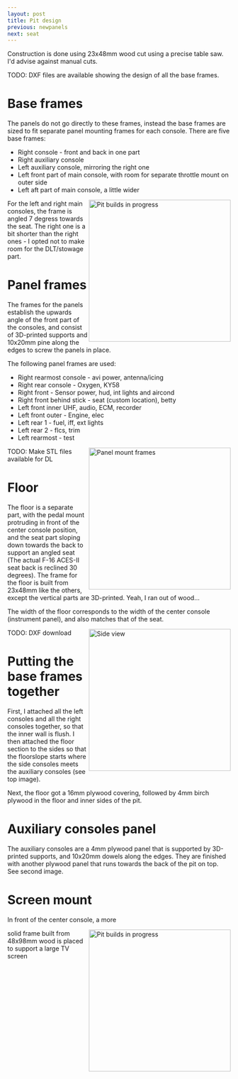 ```yaml
---
layout: post
title: Pit design
previous: newpanels
next: seat
---
```


Construction is done using 23x48mm wood cut using a precise table saw. I'd advise against manual cuts.

TODO: DXF files are available showing the design of all the base frames.

# Base frames

The panels do not go directly to these frames, instead the base frames are sized to fit separate panel mounting frames for each console. There are five base frames:

* Right console - front and back in one part
* Right auxiliary console
* Left auxiliary console, mirroring the right one
* Left front part of main console, with room for separate throttle mount on outer side
* Left aft part of main console, a little wider

<a href="/viperpit/images/console_frames_full.jpg" border="0"><img align="right" width="320" src="/viperpit/images/console_frames_full.jpg" alt="Pit builds in progress" /></a>

For the left and right main consoles, the frame is angled 7 degress towards the seat. The right one is a bit shorter than the right ones - I opted not to make room for the DLT/stowage part.

# Panel frames

The frames for the panels establish the upwards angle of the front part of the consoles, and consist of 3D-printed supports and 10x20mm pine along the edges to screw the panels in place.

The following panel frames are used:

* Right rearmost console - avi power, antenna/icing
* Right rear console - Oxygen, KY58
* Right front - Sensor power, hud, int lights and aircond
* Right front behind stick - seat (custom location), betty
* Left front inner UHF, audio, ECM, recorder
* Left front outer - Engine, elec
* Left rear 1 - fuel, iff, ext lights
* Left rear 2 - flcs, trim
* Left rearmost - test

<a href="/viperpit/images/throttle_mount.jpg" border="0"><img width="320" align="right" src="/viperpit/images/throttle_mount.jpg" alt="Panel mount frames" /></a>

TODO: Make STL files available for DL

# Floor

The floor is a separate part, with the pedal mount protruding in front of the center console position, and the seat part sloping down towards the back to support an angled seat (The actual F-16 ACES-II seat back is reclined 30 degrees). The frame for the floor is built from 23x48mm like the others, except the vertical parts are 3D-printed. Yeah, I ran out of wood...

The width of the floor corresponds to the width of the center console (instrument panel), and also matches that of the seat.

<a href="/viperpit/images/frame_full_screen.jpg" border="0"><img width="320" align="right" src="/viperpit/images/frame_full_screen.jpg" alt="Side view" /></a>

TODO: DXF download

# Putting the base frames together

First, I attached all the left consoles and all the right consoles together, so that the inner wall is flush. I then attached the floor section to the sides so that the floorslope starts where the side consoles meets the auxiliary consoles (see top image).

Next, the floor got a 16mm plywood covering, followed by 4mm birch plywood in the floor and inner sides of the pit.

# Auxiliary consoles panel

The auxiliary consoles are a 4mm plywood panel that is supported by 3D-printed supports, and 10x20mm dowels along the edges. They are finished with another plywood panel that runs towards the back of the pit on top. See second image.

# Screen mount

In front of the center console, a more

<a href="/viperpit/images/full_frames.jpg" border="0"><img align="right" width="320" src="/viperpit/images/full_frames.jpg" alt="Pit builds in progress" /></a> solid frame built from 48x98mm wood is placed to support a large TV screen
